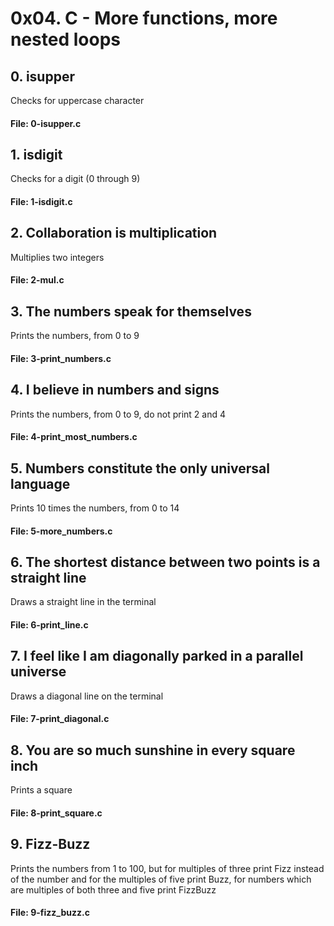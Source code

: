 # 0x04. C - More functions, more nested loops

## 0. isupper
Checks for uppercase character
#### File: 0-isupper.c

## 1. isdigit
Checks for a digit (0 through 9)
#### File: 1-isdigit.c

## 2. Collaboration is multiplication
Multiplies two integers
#### File: 2-mul.c

## 3. The numbers speak for themselves
Prints the numbers, from 0 to 9
#### File: 3-print_numbers.c

## 4. I believe in numbers and signs
Prints the numbers, from 0 to 9, do not print 2 and 4
#### File: 4-print_most_numbers.c

## 5. Numbers constitute the only universal language
Prints 10 times the numbers, from 0 to 14
#### File: 5-more_numbers.c

## 6. The shortest distance between two points is a straight line
Draws a straight line in the terminal
#### File: 6-print_line.c

## 7. I feel like I am diagonally parked in a parallel universe
Draws a diagonal line on the terminal
#### File: 7-print_diagonal.c

## 8. You are so much sunshine in every square inch
Prints a square
#### File: 8-print_square.c

## 9. Fizz-Buzz
Prints the numbers from 1 to 100, but for multiples of three print Fizz instead of the number and for the multiples of five print Buzz, for numbers which are multiples of both three and five print FizzBuzz
#### File: 9-fizz_buzz.c
